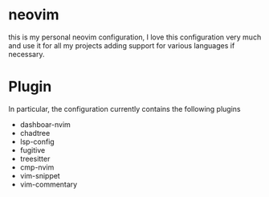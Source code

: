 # neovim
this is my personal neovim configuration, I love this configuration very much and use it for all my projects adding support for various languages ​​if necessary.

# Plugin 
In particular, the configuration currently contains the following plugins

- dashboar-nvim
- chadtree
- lsp-config
- fugitive
- treesitter
- cmp-nvim 
- vim-snippet
- vim-commentary
